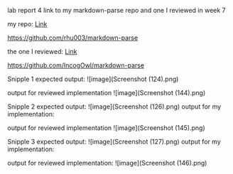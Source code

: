 lab report 4
link to my markdown-parse repo and one I reviewed in week 7

my repo:
[Link](http://github.com/rhu003/markdown-parse)

https://github.com/rhu003/markdown-parse

the one I reviewed: 
[Link](http://github.com/IncogOwl/markdown-parse)

https://github.com/IncogOwl/markdown-parse


Snipple 1
expected output:
![image](Screenshot (124).png)

output for reviewed implementation
![image](Screenshot (144).png)


Snipple 2
expected output:
![image](Screenshot (126).png)
output for my implementation:

output for reviewed implementation
![image](Screenshot (145).png)

Snipple 3
expected output:
![image](Screenshot (127).png)
output for my implementation:

output for reviewed implementation: 
![image](Screenshot (146).png)
